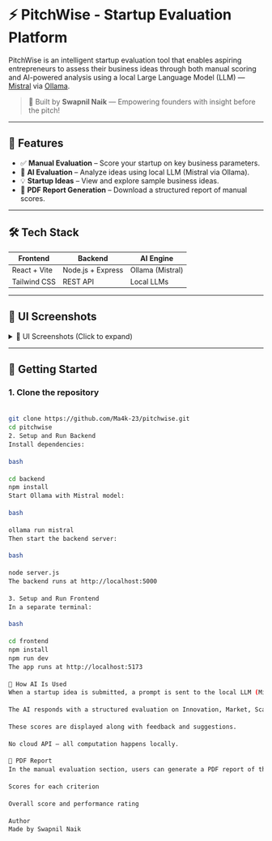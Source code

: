 # ⚡ PitchWise - Startup Evaluation Platform

PitchWise is an intelligent startup evaluation tool that enables aspiring entrepreneurs to assess their business ideas through both manual scoring and AI-powered analysis using a local Large Language Model (LLM) — [Mistral](https://ollama.com/library/mistral) via [Ollama](https://ollama.com/).

> 🚀 Built by **Swapnil Naik** — Empowering founders with insight before the pitch!

---

## 📌 Features

- ✅ **Manual Evaluation** – Score your startup on key business parameters.
- 🤖 **AI Evaluation** – Analyze ideas using local LLM (Mistral via Ollama).
- 💡 **Startup Ideas** – View and explore sample business ideas.
- 📄 **PDF Report Generation** – Download a structured report of manual scores.

---

## 🛠️ Tech Stack

| Frontend         | Backend        | AI Engine      |
|------------------|----------------|----------------|
| React + Vite     | Node.js + Express | Ollama (Mistral) |
| Tailwind CSS     | REST API       | Local LLMs     |

---

## 📸 UI Screenshots

<details>
  <summary>📸 UI Screenshots (Click to expand)</summary>

  <br>

  ![Home](./screenshots/1.png)
  ![Idea Input](./screenshots/2.png)
  ![Manual Evaluation](./screenshots/3.png)
  ![AI Insight](./screenshots/4.png)
  ![LLM Score](./screenshots/5.png)
  ![PDF Report](./screenshots/6.png)
  ![Overall Dashboard](./screenshots/7.png)

</details>

---

## 🚀 Getting Started

### 1. Clone the repository

```bash

git clone https://github.com/Ma4k-23/pitchwise.git
cd pitchwise
2. Setup and Run Backend
Install dependencies:

bash

cd backend
npm install
Start Ollama with Mistral model:

bash

ollama run mistral
Then start the backend server:

bash

node server.js
The backend runs at http://localhost:5000

3. Setup and Run Frontend
In a separate terminal:

bash

cd frontend
npm install
npm run dev
The app runs at http://localhost:5173

🧠 How AI Is Used
When a startup idea is submitted, a prompt is sent to the local LLM (Mistral) via Ollama.

The AI responds with a structured evaluation on Innovation, Market, Scalability, and Feasibility.

These scores are displayed along with feedback and suggestions.

No cloud API — all computation happens locally.

📝 PDF Report
In the manual evaluation section, users can generate a PDF report of their scores and download it instantly. The report includes:

Scores for each criterion

Overall score and performance rating

Author
Made by Swapnil Naik


